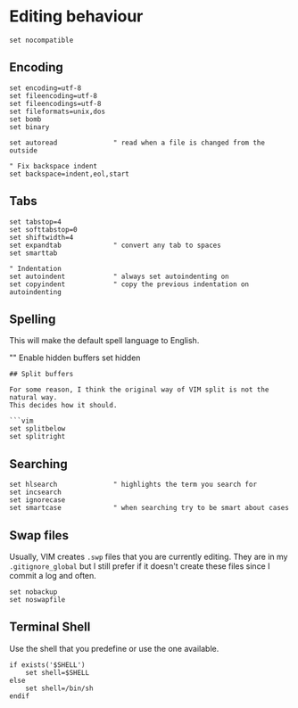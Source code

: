 # Editing behaviour

```vim
set nocompatible
```

## Encoding

```vim
set encoding=utf-8
set fileencoding=utf-8
set fileencodings=utf-8
set fileformats=unix,dos
set bomb
set binary
```

```vim
set autoread              " read when a file is changed from the outside

" Fix backspace indent
set backspace=indent,eol,start
```

## Tabs

```vim
set tabstop=4
set softtabstop=0
set shiftwidth=4
set expandtab             " convert any tab to spaces
set smarttab
```

```vim
" Indentation
set autoindent            " always set autoindenting on
set copyindent            " copy the previous indentation on autoindenting
```

## Spelling

This will make the default spell language to English.

"" Enable hidden buffers
set hidden
```
## Split buffers

For some reason, I think the original way of VIM split is not the natural way.
This decides how it should.

```vim
set splitbelow
set splitright
```

## Searching

```vim
set hlsearch              " highlights the term you search for
set incsearch
set ignorecase
set smartcase             " when searching try to be smart about cases
```

## Swap files

Usually, VIM creates `.swp` files that you are currently editing. They are in
my `.gitignore_global` but I still prefer if it doesn't create these files
since I commit a log and often.

```vim
set nobackup
set noswapfile
```

## Terminal Shell

Use the shell that you predefine or use the one available.

```vim
if exists('$SHELL')
    set shell=$SHELL
else
    set shell=/bin/sh
endif
```

